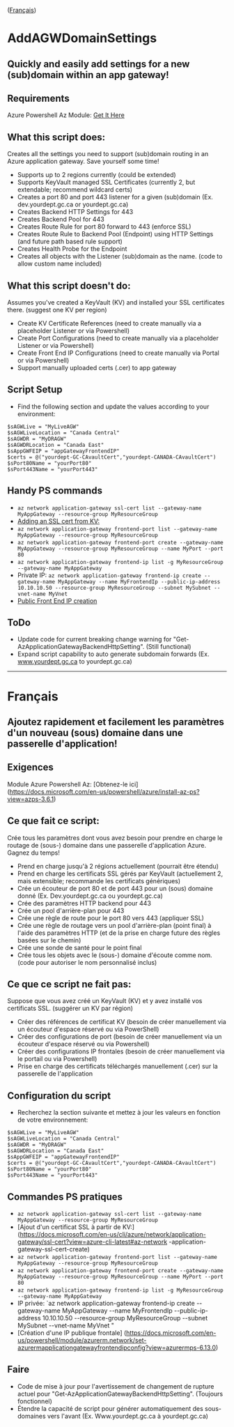 ([Français](#français))

# AddAGWDomainSettings #

## Quickly and easily add settings for a new (sub)domain within an app gateway! ##

## Requirements ##

Azure Powershell Az Module: [Get It Here](https://docs.microsoft.com/en-us/powershell/azure/install-az-ps?view=azps-3.6.1)

## What this script does: ##

Creates all the settings you need to support (sub)domain routing in an Azure application gateway. Save yourself some time!

* Supports up to 2 regions currently (could be extended)
* Supports KeyVault managed SSL Certificates (currently 2, but extendable; recommend wildcard certs)
* Creates a port 80 and port 443 listener for a given (sub)domain (Ex. dev.yourdept.gc.ca or yourdept.gc.ca)
* Creates Backend HTTP Settings for 443
* Creates Backend Pool for 443
* Creates Route Rule for port 80 forward to 443 (enforce SSL)
* Creates Route Rule to Backend Pool (Endpoint) using HTTP Settings (and future path based rule support)
* Creates Health Probe for the Endpoint
* Creates all objects with the Listener (sub)domain as the name. (code to allow custom name included)

## What this script doesn't do: ##

Assumes you've created a KeyVault (KV) and installed your SSL certificates there. (suggest one KV per region)

* Create KV Certificate References (need to create manually via a placeholder Listener or via Powershell)
* Create Port Configurations (need to create manually via a placeholder Listener or via Powershell)
* Create Front End IP Configurations (need to create manually via Portal or via Powershell)
* Support manually uploaded certs (.cer) to app gateway

## Script Setup ##

* Find the following section and update the values according to your environment:
```
$sAGWLive = "MyLiveAGW"
$sAGWLiveLocation = "Canada Central"
$sAGWDR = "MyDRAGW"
$sAGWDRLocation = "Canada East"
$sAppGWFEIP = "appGatewayFrontendIP"
$certs = @("yourdept-GC-CAvaultCert","yourdept-CANADA-CAvaultCert")
$sPort80Name = "yourPort80"
$sPort443Name = "yourPort443"
```

## Handy PS commands ##

* `az network application-gateway ssl-cert list --gateway-name MyAppGateway --resource-group MyResourceGroup`
* [Adding an SSL cert from KV:](https://docs.microsoft.com/en-us/cli/azure/network/application-gateway/ssl-cert?view=azure-cli-latest#az-network-application-gateway-ssl-cert-create)
* `az network application-gateway frontend-port list --gateway-name MyAppGateway --resource-group MyResourceGroup`
* `az network application-gateway frontend-port create --gateway-name MyAppGateway --resource-group MyResourceGroup --name MyPort --port 80`
* `az network application-gateway frontend-ip list -g MyResourceGroup --gateway-name MyAppGateway`
* Private IP: `az network application-gateway frontend-ip create --gateway-name MyAppGateway --name MyFrontendIp --public-ip-address 10.10.10.50 --resource-group MyResourceGroup --subnet MySubnet --vnet-name MyVnet`
* [Public Front End IP creation](https://docs.microsoft.com/en-us/powershell/module/azurerm.network/set-azurermapplicationgatewayfrontendipconfig?view=azurermps-6.13.0)

## ToDo ##

* Update code for current breaking change warning for "Get-AzApplicationGatewayBackendHttpSetting". (Still functional)
* Expand script capability to auto generate subdomain forwards (Ex. www.yourdept.gc.ca to yourdept.gc.ca)

---
# Français

## Ajoutez rapidement et facilement les paramètres d'un nouveau (sous) domaine dans une passerelle d'application! ##

## Exigences ##

Module Azure Powershell Az: [Obtenez-le ici] (https://docs.microsoft.com/en-us/powershell/azure/install-az-ps?view=azps-3.6.1)

## Ce que fait ce script: ##

Crée tous les paramètres dont vous avez besoin pour prendre en charge le routage de (sous-) domaine dans une passerelle d'application Azure. Gagnez du temps!

* Prend en charge jusqu'à 2 régions actuellement (pourrait être étendu)
* Prend en charge les certificats SSL gérés par KeyVault (actuellement 2, mais extensible; recommande les certificats génériques)
* Crée un écouteur de port 80 et de port 443 pour un (sous) domaine donné (Ex. Dev.yourdept.gc.ca ou yourdept.gc.ca)
* Crée des paramètres HTTP backend pour 443
* Crée un pool d'arrière-plan pour 443
* Crée une règle de route pour le port 80 vers 443 (appliquer SSL)
* Crée une règle de routage vers un pool d'arrière-plan (point final) à l'aide des paramètres HTTP (et de la prise en charge future des règles basées sur le chemin)
* Crée une sonde de santé pour le point final
* Crée tous les objets avec le (sous-) domaine d'écoute comme nom. (code pour autoriser le nom personnalisé inclus)

## Ce que ce script ne fait pas: ##

Suppose que vous avez créé un KeyVault (KV) et y avez installé vos certificats SSL. (suggérer un KV par région)

* Créer des références de certificat KV (besoin de créer manuellement via un écouteur d'espace réservé ou via PowerShell)
* Créer des configurations de port (besoin de créer manuellement via un écouteur d'espace réservé ou via Powershell)
* Créer des configurations IP frontales (besoin de créer manuellement via le portail ou via Powershell)
* Prise en charge des certificats téléchargés manuellement (.cer) sur la passerelle de l'application

## Configuration du script ##

* Recherchez la section suivante et mettez à jour les valeurs en fonction de votre environnement:
```
$sAGWLive = "MyLiveAGW"
$sAGWLiveLocation = "Canada Central"
$sAGWDR = "MyDRAGW"
$sAGWDRLocation = "Canada East"
$sAppGWFEIP = "appGatewayFrontendIP"
$certs = @("yourdept-GC-CAvaultCert","yourdept-CANADA-CAvaultCert")
$sPort80Name = "yourPort80"
$sPort443Name = "yourPort443"
```

## Commandes PS pratiques ##

* `az network application-gateway ssl-cert list --gateway-name MyAppGateway --resource-group MyResourceGroup`
* [Ajout d'un certificat SSL à partir de KV:] (https://docs.microsoft.com/en-us/cli/azure/network/application-gateway/ssl-cert?view=azure-cli-latest#az-network -application-gateway-ssl-cert-create)
* `az network application-gateway frontend-port list --gateway-name MyAppGateway --resource-group MyResourceGroup`
* `az network application-gateway frontend-port create --gateway-name MyAppGateway --resource-group MyResourceGroup --name MyPort --port 80`
* `az network application-gateway frontend-ip list -g MyResourceGroup --gateway-name MyAppGateway`
* IP privée: `az network application-gateway frontend-ip create --gateway-name MyAppGateway --name MyFrontendIp --public-ip-address 10.10.10.50 --resource-group MyResourceGroup --subnet MySubnet --vnet-name MyVnet "
* [Création d'une IP publique frontale] (https://docs.microsoft.com/en-us/powershell/module/azurerm.network/set-azurermapplicationgatewayfrontendipconfig?view=azurermps-6.13.0)

## Faire ##

* Code de mise à jour pour l'avertissement de changement de rupture actuel pour "Get-AzApplicationGatewayBackendHttpSetting". (Toujours fonctionnel)
* Étendre la capacité de script pour générer automatiquement des sous-domaines vers l'avant (Ex. Www.yourdept.gc.ca à yourdept.gc.ca)